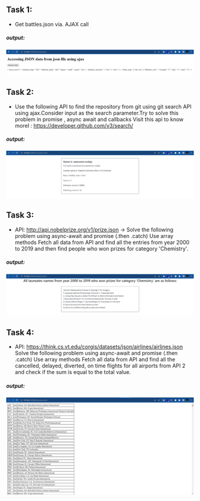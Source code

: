 ## Task 1:

- Get battles.json via. AJAX call
##### output:
![](./assets/first.PNG)

## Task 2:

-  Use the following API to find the repository from git using git search API using ajax.Consider input as the search parameter.Try to solve this problem in promise , async await and callbacks Visit this api to know moreI : https://developer.github.com/v3/search/
##### output:
![](./assets/second.PNG)

## Task 3:

- API: http://api.nobelprize.org/v1/prize.json ->
Solve the following problem using async-await and promise (.then .catch)
Use array methods
Fetch all data from API and find all the entries from year 2000 to 2019 and then find people who won prizes for category 'Chemistry'.

##### output:
![](./assets/third.PNG)

## Task 4:

- API: https://think.cs.vt.edu/corgis/datasets/json/airlines/airlines.json
Solve the following problem using async-await and promise (.then .catch)
Use array methods
Fetch all data from API and find all the cancelled, delayed, diverted, on time flights for all airports from API 2 and check if the sum is equal to the total value.

##### output:
![](./assets/fourth.PNG)